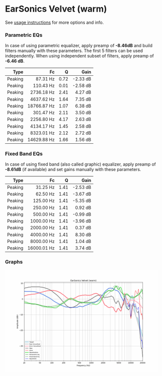 # EarSonics Velvet (warm)
See [usage instructions](https://github.com/jaakkopasanen/AutoEq#usage) for more options and info.

### Parametric EQs
In case of using parametric equalizer, apply preamp of **-8.46dB** and build filters manually
with these parameters. The first 5 filters can be used independently.
When using independent subset of filters, apply preamp of **-6.46 dB**.

| Type    | Fc          |    Q | Gain     |
|--------:|------------:|-----:|---------:|
| Peaking | 87.31 Hz    | 0.72 | -2.33 dB |
| Peaking | 110.43 Hz   | 0.01 | -2.58 dB |
| Peaking | 2736.18 Hz  | 2.41 | 4.27 dB  |
| Peaking | 4637.62 Hz  | 1.64 | 7.35 dB  |
| Peaking | 18766.87 Hz | 1.07 | 6.38 dB  |
| Peaking | 301.47 Hz   | 2.11 | 3.50 dB  |
| Peaking | 2256.80 Hz  | 4.17 | 2.63 dB  |
| Peaking | 4134.17 Hz  | 1.45 | 2.58 dB  |
| Peaking | 8323.01 Hz  | 2.12 | 2.72 dB  |
| Peaking | 14629.88 Hz | 1.66 | 1.56 dB  |

### Fixed Band EQs
In case of using fixed band (also called graphic) equalizer, apply preamp of **-8.61dB**
(if available) and set gains manually with these parameters.

| Type    | Fc          |    Q | Gain     |
|--------:|------------:|-----:|---------:|
| Peaking | 31.25 Hz    | 1.41 | -2.53 dB |
| Peaking | 62.50 Hz    | 1.41 | -3.67 dB |
| Peaking | 125.00 Hz   | 1.41 | -5.35 dB |
| Peaking | 250.00 Hz   | 1.41 | 0.92 dB  |
| Peaking | 500.00 Hz   | 1.41 | -0.99 dB |
| Peaking | 1000.00 Hz  | 1.41 | -3.96 dB |
| Peaking | 2000.00 Hz  | 1.41 | 0.37 dB  |
| Peaking | 4000.00 Hz  | 1.41 | 8.30 dB  |
| Peaking | 8000.00 Hz  | 1.41 | 1.04 dB  |
| Peaking | 16000.01 Hz | 1.41 | 3.74 dB  |

### Graphs
![](./EarSonics%20Velvet%20(warm).png)